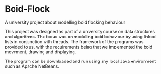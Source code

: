 # Boid-Flock
A university project about modelling boid flocking behaviour


This project was designed as part of a university course on data structures and algorithms. The focus was on
modelling boid behaviour by using linked lists in conjunction with threads. The framework of the programs was 
provided to us, with the requirements being that we implemented the boid movement, drawing and displaying.

The program can be downloaded and run using any local Java environment such as Apache NetBeans.


